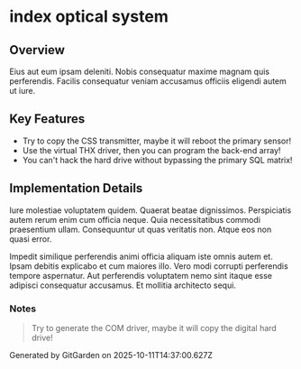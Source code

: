 # index optical system

## Overview
Eius aut eum ipsam deleniti. Nobis consequatur maxime magnam quis perferendis. Facilis consequatur veniam accusamus officiis eligendi autem ut iure.

## Key Features
- Try to copy the CSS transmitter, maybe it will reboot the primary sensor!
- Use the virtual THX driver, then you can program the back-end array!
- You can't hack the hard drive without bypassing the primary SQL matrix!

## Implementation Details
Iure molestiae voluptatem quidem. Quaerat beatae dignissimos. Perspiciatis autem rerum enim cum officia neque. Quia necessitatibus commodi praesentium ullam. Consequuntur ut quas veritatis non. Atque eos non quasi error.
 Impedit similique perferendis animi officia aliquam iste omnis autem et. Ipsam debitis explicabo et cum maiores illo. Vero modi corrupti perferendis tempore aspernatur. Aut perferendis voluptatem nemo sint itaque esse adipisci consequatur accusamus. Et mollitia architecto sequi.

### Notes
> Try to generate the COM driver, maybe it will copy the digital hard drive!

Generated by GitGarden on 2025-10-11T14:37:00.627Z